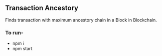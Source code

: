 <h2>Transaction Ancestory</h2>

<p> Finds transaction with maximum ancestory chain in a Block in Blockchain.</p>

<h3>To run-</h3>
<ul>
<li>npm i</li>
<li>npm start</li>
</ul> 